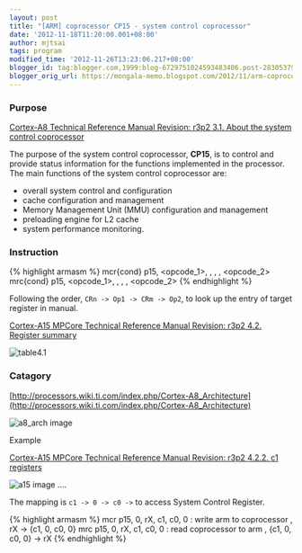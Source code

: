 ```yaml
---
layout: post
title: "[ARM] coprocessor CP15 - system control coprocessor"
date: '2012-11-18T11:20:00.001+08:00'
author: mjtsai
tags: program
modified_time: '2012-11-26T13:23:06.217+08:00'
blogger_id: tag:blogger.com,1999:blog-6729751024593483406.post-28305379841794113
blogger_orig_url: https://mongala-memo.blogspot.com/2012/11/arm-coprocessor-cp15-system-control.html
---
```



### Purpose

[Cortex-A8 Technical Reference Manual Revision: r3p2 3.1. About the system control coprocessor](http://infocenter.arm.com/help/index.jsp?topic=/com.arm.doc.ddi0388e/CIHEHDHJ.html)

The purpose of the system control coprocessor, **CP15**, is to control and provide status information for the functions implemented in the processor. The main functions of the system control coprocessor are:
- overall system control and configuration
- cache configuration and management
- Memory Management Unit (MMU) configuration and management
- preloading engine for L2 cache
- system performance monitoring.
<!--more-->


### Instruction
{% highlight armasm %}
mcr{cond} p15, <opcode_1>, <rd>, <CRn>, <CRm>, <opcode_2> 
mrc{cond} p15, <opcode_1>, <rd>, <CRn>, <CRm>, <opcode_2> 
{% endhighlight %}

Following the order, `CRn -> Op1 -> CRm -> Op2`, to look up the entry of target register in manual.


[Cortex-A15 MPCore Technical Reference Manual Revision: r3p2 4.2. Register summary](http://infocenter.arm.com/help/index.jsp?topic=/com.arm.doc.ddi0438g/BABHBIDJ.html)


![table4.1](https://drive.google.com/uc?id=1Nkf2vZtZFwKFMxmH8Xx2cud6sJDTH9ye)




### Catagory


[http://processors.wiki.ti.com/index.php/Cortex-A8_Architecture](http://processors.wiki.ti.com/index.php/Cortex-A8_Architecture)


![a8_arch image](https://drive.google.com/uc?id=10u9VrubrRVBseF1qpDDqNm2SfCMVxAM0)

Example

[Cortex-A15 MPCore Technical Reference Manual Revision: r3p2 4.2.2. c1 registers](http://infocenter.arm.com/help/index.jsp?topic=/com.arm.doc.ddi0438g/CHDGGGIF.html)

![a15 image](https://drive.google.com/uc?id=1MHPuU0vgOdBJMrfcu_xfRnpBfuNktPj-)
....



The mapping is `c1 -> 0 -> c0 ->` to access System Control Register.

{% highlight armasm %}
mcr p15, 0, rX, c1, c0, 0  : write arm to coprocessor , rX -> {c1, 0, c0, 0}
mrc p15, 0, rX, c1, c0, 0  : read coprocessor to arm , {c1, 0, c0, 0} -> rX
{% endhighlight %}

